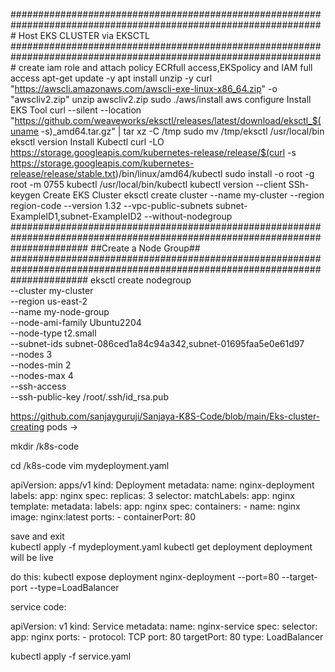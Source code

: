 #################################################################################################################
Host EKS CLUSTER via EKSCTL
#################################################################################################################
 create iam role and attach policy
 ECRfull access,EKSpolicy and IAM full access
 apt-get update -y
 apt install unzip -y
 curl "https://awscli.amazonaws.com/awscli-exe-linux-x86_64.zip" -o "awscliv2.zip"
 unzip awscliv2.zip
 sudo ./aws/install
 aws configure
 Install EKS Tool
 curl --silent --location "https://github.com/weaveworks/eksctl/releases/latest/download/eksctl_$(uname -s)_amd64.tar.gz" | tar xz -C /tmp
 sudo mv /tmp/eksctl /usr/local/bin
 eksctl version
 Install Kubectl
 curl -LO https://storage.googleapis.com/kubernetes-release/release/$(curl -s https://storage.googleapis.com/kubernetes-release/release/stable.txt)/bin/linux/amd64/kubectl
 sudo install -o root -g root -m 0755 kubectl /usr/local/bin/kubectl 
 kubectl version --client
 SSh-keygen
 Create EKS Cluster
 eksctl create cluster --name my-cluster --region region-code --version 1.32 --vpc-public-subnets subnet-ExampleID1,subnet-ExampleID2 --without-nodegroup
##############################################################################################################################
 ##Create a Node Group##
##############################################################################################################################
 eksctl create nodegroup \
  --cluster my-cluster \
  --region us-east-2 \
  --name my-node-group \
  --node-ami-family Ubuntu2204 \
  --node-type t2.small \
  --subnet-ids subnet-086ced1a84c94a342,subnet-01695faa5e0e61d97 \
  --nodes 3 \
  --nodes-min 2 \
  --nodes-max 4 \
  --ssh-access \
  --ssh-public-key /root/.ssh/id_rsa.pub







https://github.com/sanjayguruji/Sanjaya-K8S-Code/blob/main/Eks-cluster-creating
pods ->

mkdir /k8s-code

cd /k8s-code
vim mydeployment.yaml

apiVersion: apps/v1
kind: Deployment
metadata:
  name: nginx-deployment
  labels:
    app: nginx
spec:
  replicas: 3
  selector:
    matchLabels:
      app: nginx
  template:
    metadata:
      labels:
        app: nginx
    spec:
      containers:
      - name: nginx
        image: nginx:latest
        ports:
        - containerPort: 80

save and exit	
kubectl apply -f mydeployment.yaml
kubectl get deployment
deployment will be live


do this:
kubectl expose deployment nginx-deployment --port=80 --target-port --type=LoadBalancer


service code:

apiVersion: v1
kind: Service
metadata:
  name: nginx-service
spec:
  selector:
    app: nginx
  ports:
    - protocol: TCP
      port: 80
      targetPort: 80
  type: LoadBalancer

kubectl apply -f service.yaml
